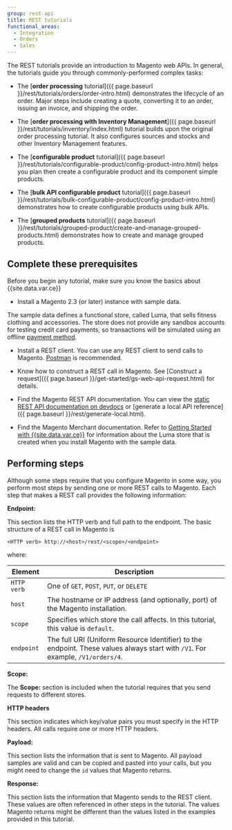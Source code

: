 ```yaml
---
group: rest-api
title: REST tutorials
functional_areas:
  - Integration
  - Orders
  - Sales
---
```


The REST tutorials provide an introduction to Magento web APIs. In general, the tutorials guide you through commonly-performed complex tasks:

*  The [**order processing** tutorial]({{ page.baseurl }}/rest/tutorials/orders/order-intro.html) demonstrates the lifecycle of an order. Major steps include creating a quote, converting it to an order, issuing an invoice, and shipping the order.

*  The [**order processing with Inventory Management**]({{ page.baseurl }}/rest/tutorials/inventory/index.html) tutorial builds upon the original order processing tutorial. It also configures sources and stocks and other Inventory Management features.

*  The [**configurable product** tutorial]({{ page.baseurl }}/rest/tutorials/configurable-product/config-product-intro.html) helps you plan then create a configurable product and its component simple products.

*  The [**bulk API configurable product** tutorial]({{ page.baseurl }}/rest/tutorials/bulk-configurable-product/config-product-intro.html) demonstrates how to create configurable products using bulk APIs.

*  The [**grouped products** tutorial]({{ page.baseurl }}/rest/tutorials/grouped-product/create-and-manage-grouped-products.html) demonstrates how to create and manage grouped products.

## Complete these prerequisites

Before you begin any tutorial, make sure you know the basics about {{site.data.var.ce}}

*  Install a Magento 2.3 (or later) instance with sample data.

  The sample data defines a functional store, called Luma, that sells fitness clothing and accessories. The store does not provide any sandbox accounts for testing credit card payments, so transactions will be simulated using an offline [payment method](https://glossary.magento.com/payment-method).

*  Install a REST client. You can use any REST client to send calls to Magento. [Postman](https://www.getpostman.com/) is recommended.

*  Know how to construct a REST call in Magento. See [Construct a request]({{ page.baseurl }}/get-started/gs-web-api-request.html) for details.

*  Find the Magento REST API documentation. You can view the [static REST API documentation on devdocs]({{site.baseurl}}/redoc/{{page.guide_version}}/) or [generate a local API reference]({{ page.baseurl }}/rest/generate-local.html).

*  Find the Magento Merchant documentation. Refer to [Getting Started with {{site.data.var.ce}}](http://docs.magento.com/m2/ce/user_guide/getting-started.html) for information about the Luma store that is created when you install Magento with the sample data.

## Performing steps

Although some steps require that you configure Magento in some way, you perform most steps by sending one or more REST calls to Magento. Each step that makes a REST call provides the following information:

**Endpoint:**

This section lists the HTTP verb and full path to the endpoint. The basic structure of a REST call in Magento is

`<HTTP verb> http://<host>/rest/<scope>/<endpoint>`

where:

Element | Description
--- | ---
`HTTP verb` | One of `GET`, `POST`, `PUT`, or `DELETE`
`host` | The hostname or IP address (and optionally, port) of the Magento installation.
`scope` | Specifies which store the call affects. In this tutorial, this value is `default`.
`endpoint` | The full URI (Uniform Resource Identifier) to the endpoint. These values always start with `/V1`. For example, `/V1/orders/4`.

**Scope:**

The **Scope:** section is included when the tutorial requires that you send requests to different stores.

**HTTP headers**

This section indicates which key/value pairs you must specify in the HTTP headers. All calls require one or more HTTP headers.

**Payload:**

This section lists the information that is sent to Magento. All payload samples are valid and can be copied and pasted into your calls, but you might need to change the `id` values that Magento returns.

**Response:**

This section lists the information that Magento sends to the REST client. These values are often referenced in other steps in the tutorial. The values Magento returns might be different than the values listed in the examples provided in this tutorial.
